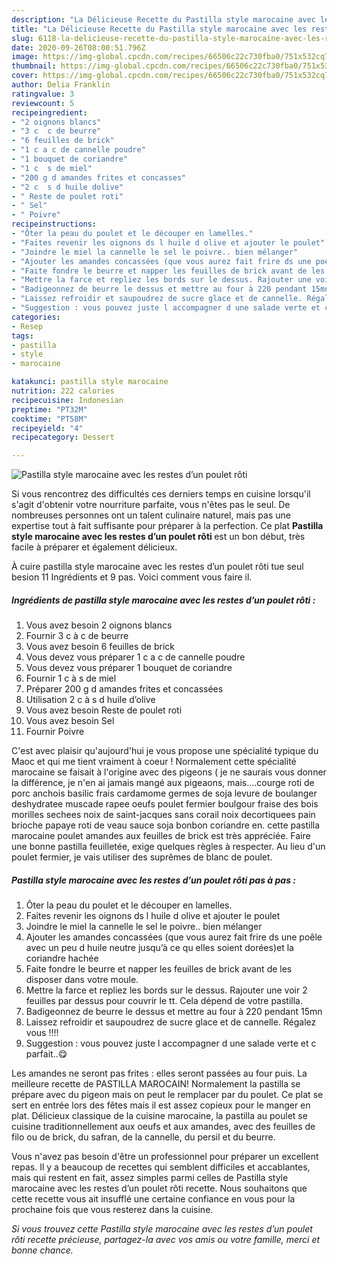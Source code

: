 ```yaml
---
description: "La Délicieuse Recette du Pastilla style marocaine avec les restes d’un poulet rôti"
title: "La Délicieuse Recette du Pastilla style marocaine avec les restes d’un poulet rôti"
slug: 6118-la-delicieuse-recette-du-pastilla-style-marocaine-avec-les-restes-dun-poulet-roti
date: 2020-09-26T08:00:51.796Z
image: https://img-global.cpcdn.com/recipes/66506c22c730fba0/751x532cq70/pastilla-style-marocaine-avec-les-restes-dun-poulet-roti-photo-principale-de-la-recette.jpg
thumbnail: https://img-global.cpcdn.com/recipes/66506c22c730fba0/751x532cq70/pastilla-style-marocaine-avec-les-restes-dun-poulet-roti-photo-principale-de-la-recette.jpg
cover: https://img-global.cpcdn.com/recipes/66506c22c730fba0/751x532cq70/pastilla-style-marocaine-avec-les-restes-dun-poulet-roti-photo-principale-de-la-recette.jpg
author: Delia Franklin
ratingvalue: 3
reviewcount: 5
recipeingredient:
- "2 oignons blancs"
- "3 c  c de beurre"
- "6 feuilles de brick"
- "1 c a c de cannelle poudre"
- "1 bouquet de coriandre"
- "1 c  s de miel"
- "200 g d amandes frites et concasses"
- "2 c  s d huile dolive"
- " Reste de poulet roti"
- " Sel"
- " Poivre"
recipeinstructions:
- "Ôter la peau du poulet et le découper en lamelles."
- "Faites revenir les oignons ds l huile d olive et ajouter le poulet"
- "Joindre le miel la cannelle le sel le poivre.. bien mélanger"
- "Ajouter les amandes concassées (que vous aurez fait frire ds une poêle avec un peu d huile neutre jusqu’à ce qu elles soient dorées)et la coriandre hachée"
- "Faite fondre le beurre et napper les feuilles de brick avant de les disposer dans votre moule."
- "Mettre la farce et repliez les bords sur le dessus. Rajouter une voir 2 feuilles par dessus pour couvrir le tt. Cela dépend de votre pastilla."
- "Badigeonnez de beurre le dessus et mettre au four à 220 pendant 15mn"
- "Laissez refroidir et saupoudrez de sucre glace et de cannelle. Régalez vous !!!!"
- "Suggestion : vous pouvez juste l accompagner d une salade verte et c parfait..😋"
categories:
- Resep
tags:
- pastilla
- style
- marocaine

katakunci: pastilla style marocaine 
nutrition: 222 calories
recipecuisine: Indonesian
preptime: "PT32M"
cooktime: "PT58M"
recipeyield: "4"
recipecategory: Dessert

---
```



![Pastilla style marocaine avec les restes d’un poulet rôti](https://img-global.cpcdn.com/recipes/66506c22c730fba0/751x532cq70/pastilla-style-marocaine-avec-les-restes-dun-poulet-roti-photo-principale-de-la-recette.jpg)

Si vous rencontrez des difficultés ces derniers temps en cuisine lorsqu'il s'agit d'obtenir votre nourriture parfaite, vous n'êtes pas le seul. De nombreuses personnes ont un talent culinaire naturel, mais pas une expertise tout à fait suffisante pour préparer à la perfection. Ce plat <strong> Pastilla style marocaine avec les restes d’un poulet rôti </strong> est un bon début, très facile à préparer et également délicieux.

<!--inarticleads1-->

À cuire pastilla style marocaine avec les restes d’un poulet rôti tue seul besion 11 Ingrédients et 9 pas. Voici comment vous faire il.

##### Ingrédients de pastilla style marocaine avec les restes d’un poulet rôti :

1. Vous avez besoin 2 oignons blancs
1. Fournir 3 c à c de beurre
1. Vous avez besoin 6 feuilles de brick
1. Vous devez vous préparer 1 c a c de cannelle poudre
1. Vous devez vous préparer 1 bouquet de coriandre
1. Fournir 1 c à s de miel
1. Préparer 200 g d amandes frites et concassées
1. Utilisation 2 c à s d huile d’olive
1. Vous avez besoin  Reste de poulet roti
1. Vous avez besoin  Sel
1. Fournir  Poivre


C&#39;est avec plaisir qu&#39;aujourd&#39;hui je vous propose une spécialité typique du Maoc et qui me tient vraiment à coeur ! Normalement cette spécialité marocaine se faisait à l&#39;origine avec des pigeons ( je ne saurais vous donner la différence, je n&#39;en ai jamais mangé aux pigeaons, mais….courge roti de porc anchois basilic frais cardamome germes de soja levure de boulanger deshydratee muscade rapee oeufs poulet fermier boulgour fraise des bois morilles sechees noix de saint-jacques sans corail noix decortiquees pain brioche papaye roti de veau sauce soja bonbon coriandre en. cette pastilla marocaine poulet amandes aux feuilles de brick est très appréciée. Faire une bonne pastilla feuilletée, exige quelques règles à respecter. Au lieu d&#39;un poulet fermier, je vais utiliser des suprêmes de blanc de poulet. 

<!--inarticleads2-->

##### Pastilla style marocaine avec les restes d’un poulet rôti pas à pas :

1. Ôter la peau du poulet et le découper en lamelles.
1. Faites revenir les oignons ds l huile d olive et ajouter le poulet
1. Joindre le miel la cannelle le sel le poivre.. bien mélanger
1. Ajouter les amandes concassées (que vous aurez fait frire ds une poêle avec un peu d huile neutre jusqu’à ce qu elles soient dorées)et la coriandre hachée
1. Faite fondre le beurre et napper les feuilles de brick avant de les disposer dans votre moule.
1. Mettre la farce et repliez les bords sur le dessus. Rajouter une voir 2 feuilles par dessus pour couvrir le tt. Cela dépend de votre pastilla.
1. Badigeonnez de beurre le dessus et mettre au four à 220 pendant 15mn
1. Laissez refroidir et saupoudrez de sucre glace et de cannelle. Régalez vous !!!!
1. Suggestion : vous pouvez juste l accompagner d une salade verte et c parfait..😋


Les amandes ne seront pas frites : elles seront passées au four puis. La meilleure recette de PASTILLA MAROCAIN! Normalement la pastilla se prépare avec du pigeon mais on peut le remplacer par du poulet. Ce plat se sert en entrée lors des fêtes mais il est assez copieux pour le manger en plat. Délicieux classique de la cuisine marocaine, la pastilla au poulet se cuisine traditionnellement aux oeufs et aux amandes, avec des feuilles de filo ou de brick, du safran, de la cannelle, du persil et du beurre. 

<!--inarticleads1-->

<p>
Vous n'avez pas besoin d'être un professionnel pour préparer un excellent repas. Il y a beaucoup de recettes qui semblent difficiles et accablantes, mais qui restent en fait, assez simples parmi celles de Pastilla style marocaine avec les restes d’un poulet rôti recette. Nous souhaitons que cette recette vous ait insufflé une certaine confiance en vous pour la prochaine fois que vous resterez dans la cuisine.
</p>

<p>
<i>Si vous trouvez cette Pastilla style marocaine avec les restes d’un poulet rôti recette précieuse, partagez-la avec vos amis ou votre famille, merci et bonne chance.</i>
</p>
